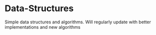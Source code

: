# Data-Structures
Simple data structures and algorithms.
Will regularly update with better implementations and new algorithms
